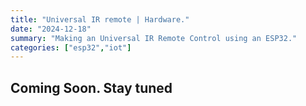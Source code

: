 ```yaml
---
title: "Universal IR remote | Hardware."
date: "2024-12-18"
summary: "Making an Universal IR Remote Control using an ESP32."
categories: ["esp32","iot"]
---
```



## Coming Soon. Stay tuned